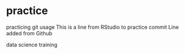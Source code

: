 # practice
practicing git usage
This is a line from RStudio to practice commit
Line added from Github

data science training
